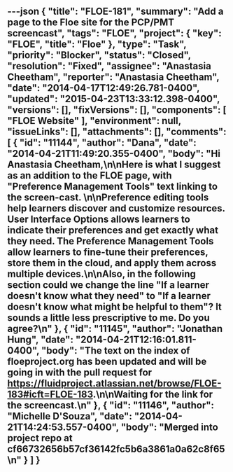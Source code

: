 ---json
{
  "title": "FLOE-181",
  "summary": "Add a page to the Floe site for the PCP/PMT screencast",
  "tags": "FLOE",
  "project": {
    "key": "FLOE",
    "title": "Floe"
  },
  "type": "Task",
  "priority": "Blocker",
  "status": "Closed",
  "resolution": "Fixed",
  "assignee": "Anastasia Cheetham",
  "reporter": "Anastasia Cheetham",
  "date": "2014-04-17T12:49:26.781-0400",
  "updated": "2015-04-23T13:33:12.398-0400",
  "versions": [],
  "fixVersions": [],
  "components": [
    "FLOE Website"
  ],
  "environment": null,
  "issueLinks": [],
  "attachments": [],
  "comments": [
    {
      "id": "11144",
      "author": "Dana",
      "date": "2014-04-21T11:49:20.355-0400",
      "body": "Hi Anastasia Cheetham,\n\nHere is what I suggest as an addition to the FLOE page, with \"Preference Management Tools\" text linking to the screen-cast. &#x20;\n\nPreference editing tools help learners discover and customize resources. User Interface Options allows learners to indicate their preferences and get exactly what they need. The Preference Management Tools allow learners to fine-tune their preferences, store them in the cloud, and apply them across multiple devices.\n\nAlso, in the following section could we change the line \"If a learner doesn't know what they need\" to \"If a learner doesn't know what might be helpful to them\"? It sounds a little less prescriptive to me.  Do you agree?\n"
    },
    {
      "id": "11145",
      "author": "Jonathan Hung",
      "date": "2014-04-21T12:16:01.811-0400",
      "body": "The text on the index of floeproject.org has been updated and will be going in with the pull request for <https://fluidproject.atlassian.net/browse/FLOE-183#icft=FLOE-183>.\n\nWaiting for the link for the screencast.\n"
    },
    {
      "id": "11146",
      "author": "Michelle D'Souza",
      "date": "2014-04-21T14:24:53.557-0400",
      "body": "Merged into project repo at cf66732656b57cf36142fc5b6a3861a0a62c8f65\n"
    }
  ]
}
---

        